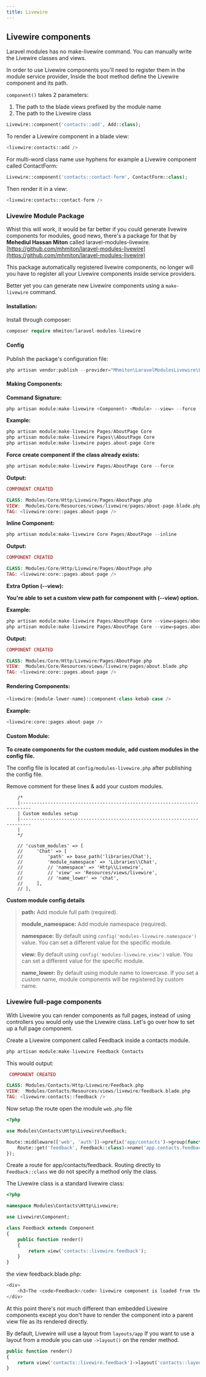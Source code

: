 ```yaml
---
title: Livewire 
---
```


## Livewire components 

Laravel modules has no make-livewire command. You can manually write the Livewire classes and views.

In order to use Livewire components you'll need to register them in the module service provider, Inside the boot method define the Livewire component and its path.

`component()` takes 2 parameters:

1) The path to the blade views prefixed by the module name
2) The path to the Livewire class

```php
Livewire::component('contacts::add', Add::class);
```

To render a Livewire component in a blade view:

```php
<livewire:contacts::add />
```

For multi-word class name use hyphens for example a Livewire component called ContactForm:

```php
Livewire::component('contacts::contact-form', ContactForm::class);
```

Then render it in a view:

```php
<livewire:contacts::contact-form />
```

### Livewire Module Package

Whist this will work, it would be far better if you could generate livewire components for modules, good news, there's a package for that by **Mehediul Hassan Miton** called laravel-modules-livewire. [https://github.com/mhmiton/laravel-modules-livewire](https://github.com/mhmiton/laravel-modules-livewire)

This package automatically registered livewire components, no longer will you have to register all your Livewire components inside service providers.

Better yet you can generate new Livewire components using a `make-livewire` command.

#### Installation:

Install through composer:

```php
composer require mhmiton/laravel-modules-livewire
```

#### Config

Publish the package's configuration file:

```php
php artisan vendor:publish --provider="Mhmiton\LaravelModulesLivewire\LaravelModulesLivewireServiceProvider"
```

#### Making Components:

**Command Signature:**

```php
php artisan module:make-livewire <Component> <Module> --view= --force --inline --custom
```

**Example:**

```php
php artisan module:make-livewire Pages/AboutPage Core
php artisan module:make-livewire Pages\\AboutPage Core
php artisan module:make-livewire pages.about-page Core
```

**Force create component if the class already exists:**

```php
php artisan module:make-livewire Pages/AboutPage Core --force
```

**Output:**

```php
COMPONENT CREATED

CLASS: Modules/Core/Http/Livewire/Pages/AboutPage.php
VIEW:  Modules/Core/Resources/views/livewire/pages/about-page.blade.php
TAG: <livewire:core::pages.about-page />
```

**Inline Component:**

```php
php artisan module:make-livewire Core Pages/AboutPage --inline
```

**Output:**

```php
COMPONENT CREATED

CLASS: Modules/Core/Http/Livewire/Pages/AboutPage.php
TAG: <livewire:core::pages.about-page />
```

**Extra Option (--view):**

**You're able to set a custom view path for component with (--view) option.**

**Example:**

```php
php artisan module:make-livewire Pages/AboutPage Core --view=pages/about
php artisan module:make-livewire Pages/AboutPage Core --view=pages.about
```

**Output:**

```php
COMPONENT CREATED

CLASS: Modules/Core/Http/Livewire/Pages/AboutPage.php
VIEW:  Modules/Core/Resources/views/livewire/pages/about.blade.php
TAG: <livewire:core::pages.about-page />
```

#### Rendering Components:

```php
<livewire:{module-lower-name}::component-class-kebab-case />
```

**Example:**

```php
<livewire:core::pages.about-page />
```

#### Custom Module:

**To create components for the custom module, add custom modules in the config file.**

The config file is located at `config/modules-livewire.php` after publishing the config file.

Remove comment for these lines & add your custom modules.

```
    /*
    |--------------------------------------------------------------------------
    | Custom modules setup
    |--------------------------------------------------------------------------
    |
    */

    // 'custom_modules' => [
    //     'Chat' => [
    //         'path' => base_path('libraries/Chat'),
    //         'module_namespace' => 'Libraries\\Chat',
    //         // 'namespace' => 'Http\\Livewire',
    //         // 'view' => 'Resources/views/livewire',
    //         // 'name_lower' => 'chat',
    //     ],
    // ],
```

**Custom module config details**

> **path:** Add module full path (required).
>
> **module_namespace:** Add module namespace (required).
>
> **namespace:** By default using `config('modules-livewire.namespace')` value. You can set a different value for the specific module.
>
> **view:** By default using `config('modules-livewire.view')` value. You can set a different value for the specific module.
>
> **name_lower:** By default using module name to lowercase. If you set a custom name, module components will be registered by custom name.

### Livewire full-page components

With Livewire you can render components as full pages, instead of using controllers you would only use the Livewire class. Let's go over how to set up a full page component.

Create a Livewire component called Feedback inside a contacts module.

```php
php artisan module:make-livewire Feedback Contacts
```

This would output:

```php
 COMPONENT CREATED

CLASS: Modules/Contacts/Http/Livewire/Feedback.php
VIEW:  Modules/Contacts/Resources/views/livewire/feedback.blade.php
TAG: <livewire:contacts::feedback />
```

Now setup the route open the module `web.php` file 

```php
<?php

use Modules\Contacts\Http\Livewire\Feedback;

Route::middleware(['web', 'auth'])->prefix('app/contacts')->group(function() {
    Route::get('feedback', Feedback::class)->name('app.contacts.feedback');
});
```

Create a route for app/contacts/feedback. Routing directly to `Feedback::class` we do not specify a method only the class.

The Livewire class is a standard livewire class:

```php
<?php

namespace Modules\Contacts\Http\Livewire;

use Livewire\Component;

class Feedback extends Component
{
    public function render()
    {
        return view('contacts::livewire.feedback');
    }
}
```

the view feedback.blade.php:

```php
<div>
    <h3>The <code>Feedback</code> livewire component is loaded from the  <code>Contacts</code> module.</h3>
</div>
```

At this point there's not much different than embedded Livewire components except you don't have to render the component into a parent view file as its rendered directly.

By default, Livewire will use a layout from `layouts/app` If you want to use a layout from a module you can use `->layout()` on the render method.

```php
public function render()
{
    return view('contacts::livewire.feedback')->layout('contacts::layouts.app');
}
```